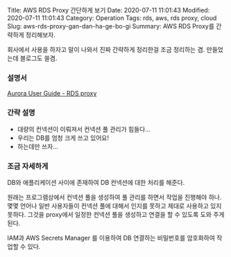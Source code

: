 Title: AWS RDS Proxy 간단하게 보기
Date: 2020-07-11 11:01:43
Modified: 2020-07-11 11:01:43
Category: Operation
Tags: rds, aws, rds proxy, cloud
Slug: aws-rds-proxy-gan-dan-ha-ge-bo-gi
Summary: AWS RDS Proxy를 간략하게 정리해보자.

회사에서 사용을 하자고 말이 나와서 진짜 간략하게 정리한걸 조금 정리하는 겸. 만들었는데 블로그도 쓸겸.

### 설명서

[Aurora User Guide - RDS proxy](https://docs.aws.amazon.com/ko_kr/AmazonRDS/latest/AuroraUserGuide/rds-proxy.html)

### 간략 설명

- 대량의 컨넥션이 이뤄져서 컨넥션 풀 관리가 힘들다...
- 우리는 DB를 엄청 크게 쓰고 있어요!
- 하는데만 쓰자...

### 조금 자세하게

DB와 애플리케이션 사이에 존재하여 DB 컨넥션에 대한 처리를 해준다.

원래는 프로그램상에서 컨넥션 풀을 생성하여 풀 관리를 하면서 작업을 진행해야 하나. 몇몇 언어나 일반 사용자들이 컨넥션 풀에 대해서 인지를 못하고 제대로 사용하고 있지 못하다. 그것을 proxy에서 일정한 컨넥션 풀을 생성하고 연결을 할 수 있도록 도와 주게 된다.

IAM과 AWS Secrets Manager 를 이용하여 DB 연결하는 비밀번호를 암호화하여 작업할 수 있다.
